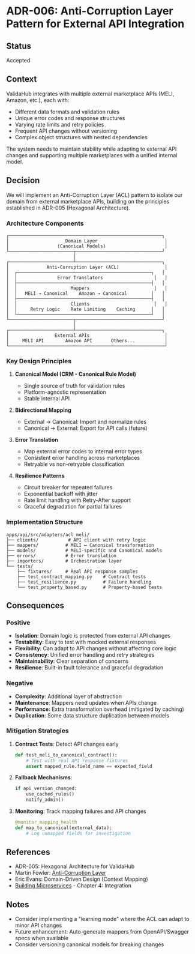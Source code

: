 # ADR-006: Anti-Corruption Layer Pattern for External API Integration

## Status
Accepted

## Context
ValidaHub integrates with multiple external marketplace APIs (MELI, Amazon, etc.), each with:
- Different data formats and validation rules
- Unique error codes and response structures
- Varying rate limits and retry policies
- Frequent API changes without versioning
- Complex object structures with nested dependencies

The system needs to maintain stability while adapting to external API changes and supporting multiple marketplaces with a unified internal model.

## Decision
We will implement an Anti-Corruption Layer (ACL) pattern to isolate our domain from external marketplace APIs, building on the principles established in ADR-005 (Hexagonal Architecture).

### Architecture Components

```
┌─────────────────────────────────────────────────────────┐
│                     Domain Layer                         │
│                  (Canonical Models)                      │
└────────────────────────┬────────────────────────────────┘
                         │
┌────────────────────────┴────────────────────────────────┐
│              Anti-Corruption Layer (ACL)                 │
│  ┌──────────────────────────────────────────────────┐   │
│  │               Error Translators                   │   │
│  ├──────────────────────────────────────────────────┤   │
│  │                    Mappers                        │   │
│  │   MELI → Canonical    Amazon → Canonical         │   │
│  ├──────────────────────────────────────────────────┤   │
│  │                    Clients                        │   │
│  │     Retry Logic    Rate Limiting    Caching      │   │
│  └──────────────────────────────────────────────────┘   │
└────────────────────────┬────────────────────────────────┘
                         │
┌────────────────────────┴────────────────────────────────┐
│                 External APIs                            │
│     MELI API        Amazon API       Others...           │
└──────────────────────────────────────────────────────────┘
```

### Key Design Principles

1. **Canonical Model (CRM - Canonical Rule Model)**
   - Single source of truth for validation rules
   - Platform-agnostic representation
   - Stable internal API

2. **Bidirectional Mapping**
   - External → Canonical: Import and normalize rules
   - Canonical → External: Export for API calls (future)

3. **Error Translation**
   - Map external error codes to internal error types
   - Consistent error handling across marketplaces
   - Retryable vs non-retryable classification

4. **Resilience Patterns**
   - Circuit breaker for repeated failures
   - Exponential backoff with jitter
   - Rate limit handling with Retry-After support
   - Graceful degradation for partial failures

### Implementation Structure

```
apps/api/src/adapters/acl_meli/
├── clients/           # API client with retry logic
├── mappers/          # MELI ↔ Canonical transformation
├── models/           # MELI-specific and Canonical models
├── errors/           # Error translation
├── importers/        # Orchestration layer
└── tests/
    ├── fixtures/     # Real API response samples
    ├── test_contract_mapping.py    # Contract tests
    ├── test_resilience.py          # Failure handling
    └── test_property_based.py      # Property-based tests
```

## Consequences

### Positive
- **Isolation**: Domain logic is protected from external API changes
- **Testability**: Easy to test with mocked external responses
- **Flexibility**: Can adapt to API changes without affecting core logic
- **Consistency**: Unified error handling and retry strategies
- **Maintainability**: Clear separation of concerns
- **Resilience**: Built-in fault tolerance and graceful degradation

### Negative
- **Complexity**: Additional layer of abstraction
- **Maintenance**: Mappers need updates when APIs change
- **Performance**: Extra transformation overhead (mitigated by caching)
- **Duplication**: Some data structure duplication between models

### Mitigation Strategies

1. **Contract Tests**: Detect API changes early
   ```python
   def test_meli_to_canonical_contract():
       # Test with real API response fixtures
       assert mapped_rule.field_name == expected_field
   ```

2. **Fallback Mechanisms**: 
   ```python
   if api_version_changed:
       use_cached_rules()
       notify_admin()
   ```

3. **Monitoring**: Track mapping failures and API changes
   ```python
   @monitor_mapping_health
   def map_to_canonical(external_data):
       # Log unmapped fields for investigation
   ```

## References
- ADR-005: Hexagonal Architecture for ValidaHub
- Martin Fowler: [Anti-Corruption Layer](https://martinfowler.com/bliki/AnticorruptionLayer.html)
- Eric Evans: Domain-Driven Design (Context Mapping)
- [Building Microservices](https://www.oreilly.com/library/view/building-microservices/9781491950340/) - Chapter 4: Integration

## Notes
- Consider implementing a "learning mode" where the ACL can adapt to minor API changes
- Future enhancement: Auto-generate mappers from OpenAPI/Swagger specs when available
- Consider versioning canonical models for breaking changes